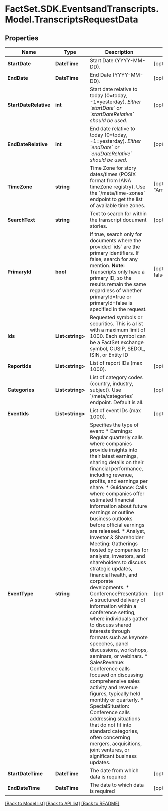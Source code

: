 # FactSet.SDK.EventsandTranscripts.Model.TranscriptsRequestData

## Properties

Name | Type | Description | Notes
------------ | ------------- | ------------- | -------------
**StartDate** | **DateTime** | Start Date (YYYY-MM-DD).  | [optional] 
**EndDate** | **DateTime** | End Date (YYYY-MM-DD).  | [optional] 
**StartDateRelative** | **int** | Start date relative to today (0&#x3D;today, -1&#x3D;yesterday). *Either &#x60;startDate&#x60; or &#x60;startDateRelative&#x60; should be used.*  | [optional] 
**EndDateRelative** | **int** | End date relative to today (0&#x3D;today, -1&#x3D;yesterday). *Either &#x60;endDate&#x60; or &#x60;endDateRelative&#x60; should be used.*  | [optional] 
**TimeZone** | **string** | Time Zone for story dates/times (POSIX format from IANA timeZone registry).  Use the &#x60;/meta/time-zones&#x60; endpoint to get the list of available time zones. | [optional] [default to "America/New_York"]
**SearchText** | **string** | Text to search for within the transcript document stories. | [optional] 
**PrimaryId** | **bool** | If true, search only for documents where the provided &#x60;ids&#x60; are the primary identifiers. If false, search for any mention.  **Note:** Transcripts only have a primary ID, so the results remain the same regardless of whether primaryId&#x3D;true or primaryId&#x3D;false is specified in the request.  | [optional] [default to false]
**Ids** | **List&lt;string&gt;** | Requested symbols or securities. This is a list with a maximum limit of 1000. Each symbol can be a FactSet exchange symbol, CUSIP, SEDOL, ISIN, or Entity ID | 
**ReportIds** | **List&lt;string&gt;** | List of report IDs (max 1000). | [optional] 
**Categories** | **List&lt;string&gt;** | List of category codes (country, industry, subject). Use &#x60;/meta/categories&#x60; endpoint. Default is all. | [optional] 
**EventIds** | **List&lt;string&gt;** | List of event IDs (max 1000). | [optional] 
**EventType** | **string** | Specifies the type of event:  * Earnings: Regular quarterly calls where companies provide insights into their latest earnings, sharing details on their financial performance, including revenue, profits, and earnings per share.  * Guidance: Calls where companies offer estimated financial information about future earnings or outline business outlooks before official earnings are released.  * Analyst, Investor &amp; Shareholder Meeting: Gatherings hosted by companies for analysts, investors, and shareholders to discuss strategic updates, financial health, and corporate developments.  * ConferencePresentation: A structured delivery of information within a conference setting, where individuals gather to discuss shared interests through formats such as keynote speeches, panel discussions, workshops, seminars, or webinars.  * SalesRevenue: Conference calls focused on discussing comprehensive sales activity and revenue figures, typically held monthly or quarterly.  * SpecialSituation: Conference calls addressing situations that do not fit into standard categories, often concerning mergers, acquisitions, joint ventures, or significant business updates. | [optional] 
**StartDateTime** | **DateTime** | The date from which data is required  | [optional] 
**EndDateTime** | **DateTime** | The date to which data is required  | [optional] 

[[Back to Model list]](../README.md#documentation-for-models) [[Back to API list]](../README.md#documentation-for-api-endpoints) [[Back to README]](../README.md)

